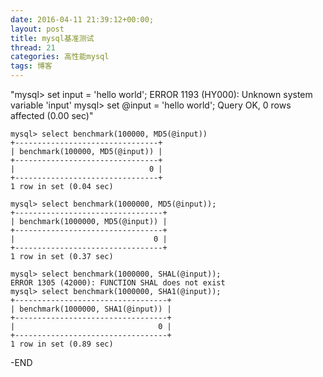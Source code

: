 ```yaml
---
date: 2016-04-11 21:39:12+00:00;
layout: post
title: mysql基准测试
thread: 21
categories: 高性能mysql
tags: 博客
---
```


"mysql> set input = 'hello world';
ERROR 1193 (HY000): Unknown system variable 'input'
mysql> set @input = 'hello world';
Query OK, 0 rows affected (0.00 sec)"

	mysql> select benchmark(100000, MD5(@input))
	+--------------------------------+
	| benchmark(100000, MD5(@input)) |
	+--------------------------------+
	|                              0 |
	+--------------------------------+
	1 row in set (0.04 sec)

	mysql> select benchmark(1000000, MD5(@input));
	+---------------------------------+
	| benchmark(1000000, MD5(@input)) |
	+---------------------------------+
	|                               0 |
	+---------------------------------+
	1 row in set (0.37 sec)

	mysql> select benchmark(1000000, SHAL(@input));
	ERROR 1305 (42000): FUNCTION SHAL does not exist
	mysql> select benchmark(1000000, SHA1(@input));
	+----------------------------------+
	| benchmark(1000000, SHA1(@input)) |
	+----------------------------------+
	|                                0 |
	+----------------------------------+
	1 row in set (0.89 sec)

-END

